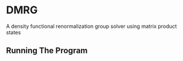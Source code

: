 # DMRG
A density functional renormalization group solver using matrix product states

## Running The Program
